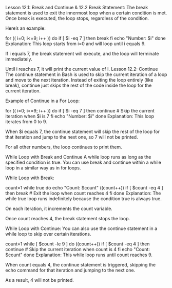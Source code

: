 Lesson 12.1: Break and Continue & 12.2 
Break Statement:
The break statement is used to exit the innermost loop when a certain condition is met. Once break is executed, the loop stops, regardless of the condition.

Here’s an example:


for (( i=0; i<=9; i++ ))
do
  if [ $i -eq 7 ]
  then
    break
  fi
  echo "Number: $i"
done
Explanation:
This loop starts from i=0 and will loop until i equals 9.

If i equals 7, the break statement will execute, and the loop will terminate immediately.

Until i reaches 7, it will print the current value of I.
Lesson 12.2: Continue
The continue statement in Bash is used to skip the current iteration of a loop and move to the next iteration. Instead of exiting the loop entirely (like break), continue just skips the rest of the code inside the loop for the current iteration.

Example of Continue in a For Loop:

for (( i=0; i<=9; i++ ))
do
  if [ $i -eq 7 ]
  then
    continue  # Skip the current iteration when $i is 7
  fi
  echo "Number: $i"
done
Explanation:
This loop iterates from 0 to 9.

When $i equals 7, the continue statement will skip the rest of the loop for that iteration and jump to the next one, so 7 will not be printed.

For all other numbers, the loop continues to print them.

While Loop with Break and Continue
A while loop runs as long as the specified condition is true. You can use break and continue within a while loop in a similar way as in for loops.

While Loop with Break:

count=1
while true
do
  echo "Count: $count"
  ((count++))
  if [ $count -eq 4 ]
  then
    break  # Exit the loop when count reaches 4
  fi
done
Explanation:
The while true loop runs indefinitely because the condition true is always true.

On each iteration, it increments the count variable.

Once count reaches 4, the break statement stops the loop.

While Loop with Continue:
You can also use the continue statement in a while loop to skip over certain iterations.


count=1
while [ $count -le 9 ]
do
  ((count++))
  if [ $count -eq 4 ]
  then
    continue  # Skip the current iteration when count is 4
  fi
  echo "Count: $count"
done
Explanation:
This while loop runs until count reaches 9.

When count equals 4, the continue statement is triggered, skipping the echo command for that iteration and jumping to the next one.

As a result, 4 will not be printed.

